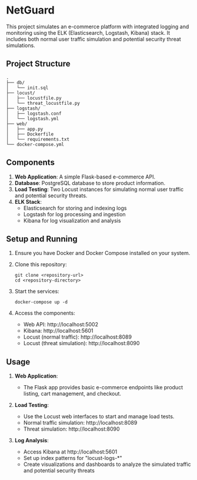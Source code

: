 # NetGuard

This project simulates an e-commerce platform with integrated logging and monitoring using the ELK (Elasticsearch, Logstash, Kibana) stack. It includes both normal user traffic simulation and potential security threat simulations.

## Project Structure

```
.
├── db/
│   └── init.sql
├── locust/
│   ├── locustfile.py
│   └── threat_locustfile.py
├── logstash/
│   ├── logstash.conf
│   └── logstash.yml
├── web/
│   ├── app.py
│   ├── Dockerfile
│   └── requirements.txt
└── docker-compose.yml
```

## Components

1. **Web Application**: A simple Flask-based e-commerce API.
2. **Database**: PostgreSQL database to store product information.
3. **Load Testing**: Two Locust instances for simulating normal user traffic and potential security threats.
4. **ELK Stack**: 
   - Elasticsearch for storing and indexing logs
   - Logstash for log processing and ingestion
   - Kibana for log visualization and analysis

## Setup and Running

1. Ensure you have Docker and Docker Compose installed on your system.

2. Clone this repository:
   ```
   git clone <repository-url>
   cd <repository-directory>
   ```

3. Start the services:
   ```
   docker-compose up -d
   ```

4. Access the components:
   - Web API: http://localhost:5002
   - Kibana: http://localhost:5601
   - Locust (normal traffic): http://localhost:8089
   - Locust (threat simulation): http://localhost:8090

## Usage

1. **Web Application**: 
   - The Flask app provides basic e-commerce endpoints like product listing, cart management, and checkout.

2. **Load Testing**:
   - Use the Locust web interfaces to start and manage load tests.
   - Normal traffic simulation: http://localhost:8089
   - Threat simulation: http://localhost:8090

3. **Log Analysis**:
   - Access Kibana at http://localhost:5601
   - Set up index patterns for "locust-logs-*"
   - Create visualizations and dashboards to analyze the simulated traffic and potential security threats
